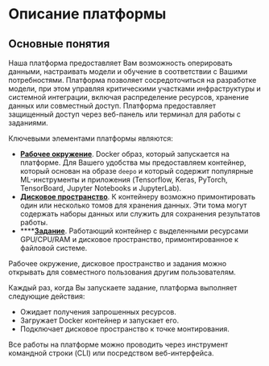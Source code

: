 # Описание платформы

## Основные понятия

Наша платформа предоставляет Вам возможность оперировать данными, настраивать модели и обучение в соответствии с Вашими потребностями. Платформа позволяет сосредоточиться на разработке модели, при этом управляя критическими участками инфраструктуры и системной интеграции, включая распределение ресурсов, хранение данных или совместный доступ. Платформа предоставляет защищенный доступ через веб-панель или терминал для работы с заданиями.

Ключевыми элементами платформы являются:

* [**Рабочее окружение**](working-with-the-platform/environments-docker-images.md). Docker образ, который запускается на платформе. Для Вашего удобства мы предоставляем контейнер, который основан на образе `deepo` и который содержит популярные ML-инструменты и приложения \(Tensorflow, Keras, PyTorch, TensorBoard, Jupyter Notebooks и JupyterLab\).
* [**Дисковое пространство**](platform-storage/storage.md). К контейнеру возможно примонтировать один или несколько томов для хранения данных. Эти тома могут содержать наборы данных или служить для сохранения результатов работы.
* \*\*\*\*[**Задание**](working-with-the-platform/jobs.md). Работающий контейнер с выделенными ресурсами GPU/CPU/RAM и дисковое пространство, примонтированное к файловой системе.

Рабочее окружение, дисковое пространство и задания можно открывать для совместного пользования другим пользователям.

Каждый раз, когда Вы запускаете задание, платформа выполняет следующие действия:

* Ожидает получения запрошенных ресурсов.
* Загружает Docker контейнер и запускает его.
* Подключает дисковое пространство к точке монтирования.

Все работы на платформе можно проводить через инструмент командной строки \(CLI\) или посредством веб-интерфейса.

